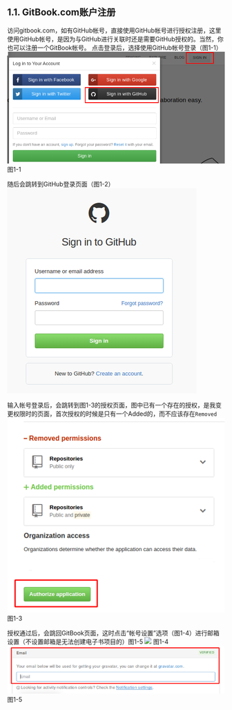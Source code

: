 ## **1.1. GitBook.com账户注册**
访问gitbook.com，如有GitHub帐号，直接使用GitHub帐号进行授权注册，这里使用GitHub帐号，是因为与GitHub进行关联时还是需要GitHub授权的。当然，你也可以注册一个GitBook帐号。
点击登录后，选择使用GitHub帐号登录（图1-1）
![登录页面](1.1)图1-1

随后会跳转到GitHub登录页面（图1-2）
![](1-2)

输入帐号登录后，会跳转到图1-3的授权页面，图中已有一个存在的授权，是我变更权限时的页面，首次授权的时候是只有一个Added的，而不应该存在```Removed```
![授权页](1.11)图1-3

授权通过后，会跳回GitBook页面，这时点击“帐号设置”选项（图1-4）进行邮箱设置（不设置邮箱是无法创建电子书项目的）图1-5
![](1-4)
图1-4
![Email](1-5)
图1-5
